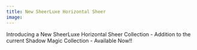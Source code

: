 ```yaml
---
title: New SheerLuxe Horizontal Sheer
image: 
---
```


Introducing a New SheerLuxe Horizontal Sheer Collection - Addition to the current Shadow Magic Collection - Available Now!!